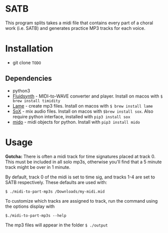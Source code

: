 # SATB

This program splits takes a midi file that contains every part of a choral work (i.e. SATB) and generates practice MP3 tracks for each voice.

# Installation

* git clone `TODO`

## Dependencies
* python3
* [Fluidsynth](http://www.fluidsynth.org/) - MIDI-to-WAVE converter and player. Install on macos with `$ brew
    install timidity`
* [Lame](http://lame.sourceforge.net/) - create mp3 files. Install on macos with `$ brew install lame`
* [SoX](http://sox.sourceforge.net/) - mix audio files. Install on macos with `$brew install sox`. Also
    require python interface, installed with `pip3 install sox`
* [mido](https://mido.readthedocs.io/en/latest/)  - midi objects for python. Install with `pip3 install mido`

# Usage

**Gotcha:** There is often a midi track for time signatures placed at track 0. This must be included in all solo mp3s,
otherwise you'll find that a 5 minute track might be over in 1 minute.

By default, track 0 of the midi is set to time sig, and tracks 1-4 are set to SATB respectively. These defaults are used with:

`$ ./midi-to-part-mp3s /Downloads/my-midi.mid`

To customize which tracks are assigned to track, run the command using the
options display with

`$./midi-to-part-mp3s --help`

The mp3 files will appear in the folder `$ ./output`

